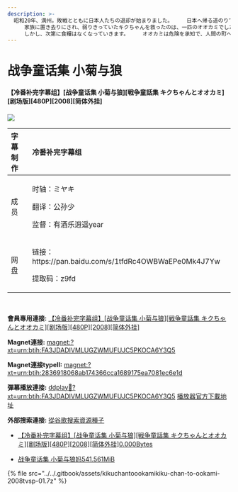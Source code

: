 ```yaml
---
description: >-
  昭和20年、満州。敗戦とともに日本人たちの退却が始まりました。 　　日本へ帰る道のりで、幼いキクちゃんは病に侵されてしまいます。
  　　家族に置き去りにされ、弱りきっていたキクちゃんを救ったのは、一匹のオオカミでした。 　　オオカミの看病のおかげで元気になったキクちゃん。
  　　しかし、次第に食糧はなくなっていきます。 　　オオカミは危険を承知で、人間の町へ連れていくことにしたのですが……
---
```


# 战争童话集 小菊与狼

#### 【冷番补完字幕组】\[战争童话集 小菊与狼\]\[戦争童話集 キクちゃんとオオカミ\]\[剧场版\]\[480P\]\[2008\]\[简体外挂\]

#### 

![](https://s2.ax1x.com/2020/02/25/3Yy1DP.jpg)



<table>
  <thead>
    <tr>
      <th style="text-align:left">&#x5B57;&#x5E55;&#x5236;&#x4F5C;</th>
      <th style="text-align:left">&#x51B7;&#x756A;&#x8865;&#x5B8C;&#x5B57;&#x5E55;&#x7EC4;</th>
    </tr>
  </thead>
  <tbody>
    <tr>
      <td style="text-align:left">&#x6210;&#x5458;</td>
      <td style="text-align:left">
        <p>&#x65F6;&#x8F74;&#xFF1A;&#x30DF;&#x30E4;&#x30AD;</p>
        <p>&#x7FFB;&#x8BD1;&#xFF1A;&#x516C;&#x5B59;&#x5C11;</p>
        <p>&#x76D1;&#x7763;&#xFF1A;&#x6709;&#x9152;&#x4E50;&#x900D;&#x9065;year</p>
      </td>
    </tr>
    <tr>
      <td style="text-align:left">&#x7F51;&#x76D8;</td>
      <td style="text-align:left">
        <p>&#x94FE;&#x63A5;&#xFF1A;https://pan.baidu.com/s/1tfdRc4OWBWaEPe0Mk4J7Yw</p>
        <p>&#x63D0;&#x53D6;&#x7801;&#xFF1A;z9fd</p>
      </td>
    </tr>
  </tbody>
</table>​​​​



**會員專用連接:** [【冷番补完字幕组】\[战争童话集 小菊与狼\]\[戦争童話集 キクちゃんとオオカミ\]\[剧场版\]\[480P\]\[2008\]\[简体外挂\]](https://dl.dmhy.org/2020/02/25/2836918068ab174366cca1689175ea7081ec6e1d.torrent)

**Magnet連接:** [magnet:?xt=urn:btih:FA3JDADIVMLUGZWMUFUJC5PKOCA6Y3Q5](magnet:?xt=urn:btih:FA3JDADIVMLUGZWMUFUJC5PKOCA6Y3Q5&dn=&tr=http%3A%2F%2F104.238.198.186%3A8000%2Fannounce&tr=udp%3A%2F%2F104.238.198.186%3A8000%2Fannounce&tr=http%3A%2F%2Ftracker.openbittorrent.com%3A80%2Fannounce&tr=udp%3A%2F%2Ftracker3.itzmx.com%3A6961%2Fannounce&tr=http%3A%2F%2Ftracker4.itzmx.com%3A2710%2Fannounce&tr=http%3A%2F%2Ftracker.publicbt.com%3A80%2Fannounce&tr=http%3A%2F%2Ftracker.prq.to%2Fannounce&tr=http%3A%2F%2Fopen.acgtracker.com%3A1096%2Fannounce&tr=https%3A%2F%2Ft-115.rhcloud.com%2Fonly_for_ylbud&tr=http%3A%2F%2Ftracker1.itzmx.com%3A8080%2Fannounce&tr=http%3A%2F%2Ftracker2.itzmx.com%3A6961%2Fannounce&tr=udp%3A%2F%2Ftracker1.itzmx.com%3A8080%2Fannounce&tr=udp%3A%2F%2Ftracker2.itzmx.com%3A6961%2Fannounce&tr=udp%3A%2F%2Ftracker3.itzmx.com%3A6961%2Fannounce&tr=udp%3A%2F%2Ftracker4.itzmx.com%3A2710%2Fannounce)

**Magnet連接typeII:** [magnet:?xt=urn:btih:2836918068ab174366cca1689175ea7081ec6e1d](magnet:?xt=urn:btih:2836918068ab174366cca1689175ea7081ec6e1d)

**彈幕播放連接:** [ddplay:magnet:?xt=urn:btih:FA3JDADIVMLUGZWMUFUJC5PKOCA6Y3Q5](ddplay:magnet:?xt=urn:btih:FA3JDADIVMLUGZWMUFUJC5PKOCA6Y3Q5&dn=&tr=http%3A%2F%2F104.238.198.186%3A8000%2Fannounce&tr=udp%3A%2F%2F104.238.198.186%3A8000%2Fannounce&tr=http%3A%2F%2Ftracker.openbittorrent.com%3A80%2Fannounce&tr=udp%3A%2F%2Ftracker3.itzmx.com%3A6961%2Fannounce&tr=http%3A%2F%2Ftracker4.itzmx.com%3A2710%2Fannounce&tr=http%3A%2F%2Ftracker.publicbt.com%3A80%2Fannounce&tr=http%3A%2F%2Ftracker.prq.to%2Fannounce&tr=http%3A%2F%2Fopen.acgtracker.com%3A1096%2Fannounce&tr=https%3A%2F%2Ft-115.rhcloud.com%2Fonly_for_ylbud&tr=http%3A%2F%2Ftracker1.itzmx.com%3A8080%2Fannounce&tr=http%3A%2F%2Ftracker2.itzmx.com%3A6961%2Fannounce&tr=udp%3A%2F%2Ftracker1.itzmx.com%3A8080%2Fannounce&tr=udp%3A%2F%2Ftracker2.itzmx.com%3A6961%2Fannounce&tr=udp%3A%2F%2Ftracker3.itzmx.com%3A6961%2Fannounce&tr=udp%3A%2F%2Ftracker4.itzmx.com%3A2710%2Fannounce) [播放器官方下載地址](http://www.dandanplay.com/?from=dmhy)

**外部搜索連接:** [從谷歌搜索資源種子](https://www.google.com/search?oe=utf-8&q=2836918068ab174366cca1689175ea7081ec6e1d)​​

  


*  [【冷番补完字幕组】\[战争童话集 小菊与狼\]\[戦争童話集 キクちゃんとオオカミ\]\[剧场版\]\[480P\]\[2008\]\[简体外挂\]0.000Bytes](https://share.dmhy.org/topics/view/535740_480P_2008.html#)

  *  [战争童话集 小菊与狼妈541.561MiB](https://share.dmhy.org/topics/view/535740_480P_2008.html#)​

  

{% file src="../../.gitbook/assets/kikuchantoookamikiku-chan-to-ookami-2008tvsp-01.7z" %}



